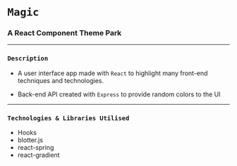 # `Magic`

### A React Component Theme Park

---

### `Description`

- A user interface app made with `React` to highlight many front-end techniques and technologies.

- Back-end API created with `Express` to provide random colors to the UI

---

### `Technologies & Libraries Utilised`

- Hooks
- blotter.js
- react-spring
- react-gradient
